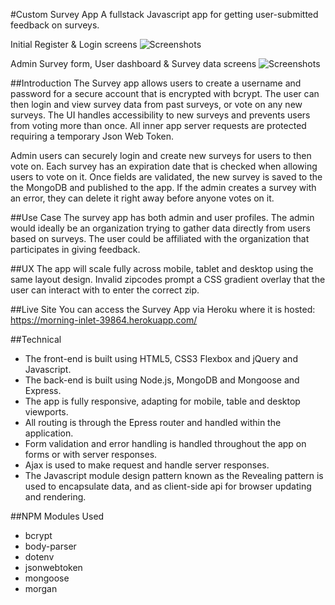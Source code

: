 #Custom Survey App
A fullstack Javascript app for getting user-submitted feedback on surveys.

Initial Register & Login screens
![Screenshots](http://gabrielbravo.net/img/login-register.png)

Admin Survey form, User dashboard & Survey data screens
![Screenshots](http://gabrielbravo.net/img/survey-dash-chart.png)

##Introduction
The Survey app allows users to create a username and password for a secure account that is encrypted with bcrypt. The user can then login and view survey data from past surveys, or vote on any new surveys. The UI handles accessibility to new surveys and prevents users from voting more than once. All inner app server requests are protected requiring a temporary Json Web Token.

Admin users can securely login and create new surveys for users to then vote on. Each survey has an expiration date that is checked when allowing users to vote on it. Once fields are validated, the new survey is saved to the the MongoDB and published to the app. If the admin creates a survey with an error, they can delete it right away before anyone votes on it.

##Use Case
The survey app has both admin and user profiles. The admin would ideally be an organization trying to gather data directly from users based on surveys. The user could be affiliated with the organization that participates in giving feedback.

##UX
The app will scale fully across mobile, tablet and desktop using the same layout design. 
Invalid zipcodes prompt a CSS gradient overlay that the user can interact with to enter the correct zip.

##Live Site
You can access the Survey App via Heroku where it is hosted: 
https://morning-inlet-39864.herokuapp.com/

##Technical
* The front-end is built using HTML5, CSS3 Flexbox and jQuery and Javascript.
* The back-end is built using Node.js, MongoDB and Mongoose and Express.
* The app is fully responsive, adapting for mobile, table and desktop viewports.
* All routing is through the Epress router and handled within the application.
* Form validation and error handling is handled throughout the app on forms or with server responses.
* Ajax is used to make request and handle server responses.
* The Javascript module design pattern known as the Revealing pattern is used to encapsulate data, and as client-side api for browser updating and rendering.

##NPM Modules Used
* bcrypt
* body-parser
* dotenv
* jsonwebtoken
* mongoose
* morgan


